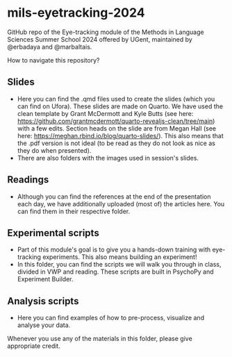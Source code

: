 # mils-eyetracking-2024
 
GitHub repo of the Eye-tracking module of the Methods in Language Sciences Summer School 2024 offered by UGent, maintained by @erbadaya and @marbaltais.

 How to navigate this repository?

## Slides

- Here you can find the .qmd files used to create the slides (which you can find on Ufora). These slides are made on Quarto. We have used the clean template by Grant McDermott and Kyle Butts (see here: https://github.com/grantmcdermott/quarto-revealjs-clean/tree/main) with a few edits. Section heads on the slide are from Megan Hall (see here: https://meghan.rbind.io/blog/quarto-slides/). This also means that the .pdf version is not ideal (to be read as they do not look as nice as they do when presented).
- There are also folders with the images used in session's slides.

## Readings

- Although you can find the references at the end of the presentation each day, we have additionally uploaded (most of) the articles here. You can find them in their respective folder.

## Experimental scripts

- Part of this module's goal is to give you a hands-down training with eye-tracking experiments. This also means building an experiment!
- In this folder, you can find the scripts we will walk you through in class, divided in VWP and reading. These scripts are built in PsychoPy and Experiment Builder.

## Analysis scripts

- Here you can find examples of how to pre-process, visualize and analyse your data.

Whenever you use any of the materials in this folder, please give appropriate credit.